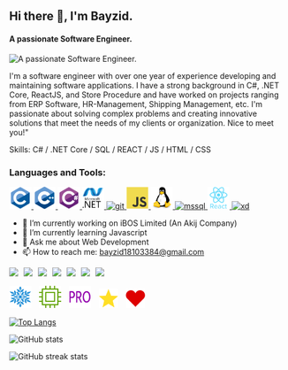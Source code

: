 ## Hi there 👋, I'm Bayzid. 
####  A passionate Software Engineer.
![ A passionate Software Engineer.](https://media.licdn.com/dms/image/C5616AQG0UPYGG4haKQ/profile-displaybackgroundimage-shrink_350_1400/0/1640781546869?e=1683158400&v=beta&t=MQOD6GuTpUrD0fguY35Mpsx8zt-_aGn6RNGLkMJHYsE)

I'm a software engineer with over one year of experience developing and maintaining software applications. I have a strong background in C#, .NET Core, ReactJS, and Store Procedure and have worked on projects ranging from ERP Software, HR-Management, Shipping Management, etc. I'm passionate about solving complex problems and creating innovative solutions that meet the needs of my clients or organization. Nice to meet you!"

Skills:  C# / .NET Core / SQL / REACT / JS / HTML / CSS 

<h3 align="left">Languages and Tools:</h3>
<p align="left"> <a href="https://www.cprogramming.com/" target="_blank" rel="noreferrer"> <img src="https://raw.githubusercontent.com/devicons/devicon/master/icons/c/c-original.svg" alt="c" width="40" height="40"/> </a> <a href="https://www.w3schools.com/cpp/" target="_blank" rel="noreferrer"> <img src="https://raw.githubusercontent.com/devicons/devicon/master/icons/cplusplus/cplusplus-original.svg" alt="cplusplus" width="40" height="40"/> </a> <a href="https://www.w3schools.com/cs/" target="_blank" rel="noreferrer"> <img src="https://raw.githubusercontent.com/devicons/devicon/master/icons/csharp/csharp-original.svg" alt="csharp" width="40" height="40"/> </a> <a href="https://dotnet.microsoft.com/" target="_blank" rel="noreferrer"> <img src="https://raw.githubusercontent.com/devicons/devicon/master/icons/dot-net/dot-net-original-wordmark.svg" alt="dotnet" width="40" height="40"/> </a> <a href="https://git-scm.com/" target="_blank" rel="noreferrer"> <img src="https://www.vectorlogo.zone/logos/git-scm/git-scm-icon.svg" alt="git" width="40" height="40"/> </a> <a href="https://developer.mozilla.org/en-US/docs/Web/JavaScript" target="_blank" rel="noreferrer"> <img src="https://raw.githubusercontent.com/devicons/devicon/master/icons/javascript/javascript-original.svg" alt="javascript" width="40" height="40"/> </a> <a href="https://www.linux.org/" target="_blank" rel="noreferrer"> <img src="https://raw.githubusercontent.com/devicons/devicon/master/icons/linux/linux-original.svg" alt="linux" width="40" height="40"/> </a> <a href="https://www.microsoft.com/en-us/sql-server" target="_blank" rel="noreferrer"> <img src="https://www.svgrepo.com/show/303229/microsoft-sql-server-logo.svg" alt="mssql" width="40" height="40"/> </a> <a href="https://reactjs.org/" target="_blank" rel="noreferrer"> <img src="https://raw.githubusercontent.com/devicons/devicon/master/icons/react/react-original-wordmark.svg" alt="react" width="40" height="40"/> </a> <a href="https://www.adobe.com/products/xd.html" target="_blank" rel="noreferrer"> <img src="https://cdn.worldvectorlogo.com/logos/adobe-xd.svg" alt="xd" width="40" height="40"/> </a> </p>


- 🔭 I’m currently working on iBOS Limited (An Akij Company) 
- 🌱 I’m currently learning Javascript 
- 💬 Ask me about Web Development 
- 📫 How to reach me: bayzid18103384@gmail.com 


<div style="display: flex; gap: 10px;">
  <a href="https://github.com/Bayzid123"><img src="https://img.icons8.com/color/48/000000/github--v1.png"/></a>
  <a href="https://www.linkedin.com/in/md-bayzid/"><img src="https://img.icons8.com/color/48/000000/linkedin.png"/></a>
  <a href="https://www.facebook.com/bayzid.hossainshahed/"><img src="https://img.icons8.com/color/48/000000/facebook-new.png"/></a>
  <a href="https://www.instagram.com/bayzid_shahed/"><img src="https://img.icons8.com/color/48/000000/instagram-new.png"/></a>
  <a href="https://twitter.com/shahed_bayzid"><img src="https://img.icons8.com/color/48/000000/twitter--v1.png"/></a>
  <a href="https://stackoverflow.com/users/12415382/bayzid-hossain-shahed"><img src="https://img.icons8.com/color/48/000000/stackoverflow.png"/></a>
  <a href="https://www.youtube.com/@BHSVlogs"><img src="https://img.icons8.com/color/48/000000/youtube-play.png"/></a>
</div>




<a href='https://archiveprogram.github.com/'><img src='https://raw.githubusercontent.com/acervenky/animated-github-badges/master/assets/acbadge.gif' width='40' height='40'></a> <a href='https://docs.github.com/en/developers'><img src='https://raw.githubusercontent.com/acervenky/animated-github-badges/master/assets/devbadge.gif' width='40' height='40'></a> <a href='https://github.com/pricing'><img src='https://raw.githubusercontent.com/acervenky/animated-github-badges/master/assets/pro.gif' width='40' height='40'></a> <a href='https://stars.github.com/'><img src='https://raw.githubusercontent.com/acervenky/animated-github-badges/master/assets/starbadge.gif' width='35' height='35'></a> <a href='https://docs.github.com/en/github/supporting-the-open-source-community-with-github-sponsors'><img src='https://raw.githubusercontent.com/acervenky/animated-github-badges/master/assets/sponsorbadge.gif' width='35' height='35'></a> 

[![Top Langs](https://github-readme-stats.vercel.app/api/top-langs/?username=Bayzid123)](https://github.com/anuraghazra/github-readme-stats)

![GitHub stats](https://github-readme-stats.vercel.app/api?username=Bayzid123&show_icons=true)  

![GitHub streak stats](https://streak-stats.demolab.com/?user=Bayzid123)  

